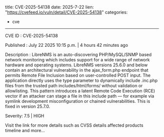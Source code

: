  
title: CVE-2025-54138
date: 2025-7-22
lien: "https://cvefeed.io/vuln/detail/CVE-2025-54138"
categories:
  - cve
---

CVE ID : CVE-2025-54138

Published :  July 22
2025
10:15 p.m. | 4 hours
42 minutes ago

Description : LibreNMS is an auto-discovering PHP/MySQL/SNMP based network monitoring which includes support for a wide range of network hardware and operating systems. LibreNMS versions 25.6.0 and below contain an architectural vulnerability in the ajax_form.php endpoint that permits Remote File Inclusion based on user-controlled POST input. The application directly uses the type parameter to dynamically include .inc.php files from the trusted path includes/html/forms/
without validation or allowlisting. This pattern introduces a latent Remote Code Execution (RCE) vector if an attacker can stage a file in this include path — for example
via symlink
development misconfiguration
or chained vulnerabilities. This is fixed in version 25.7.0.

Severity: 7.5 | HIGH

Visit the link for more details
such as CVSS details
affected products
timeline
and more...
